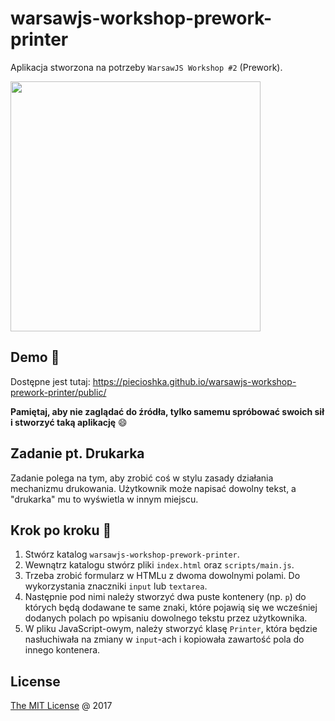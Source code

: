 # warsawjs-workshop-prework-printer

Aplikacja stworzona na potrzeby `WarsawJS Workshop #2` (Prework).

<img src="https://warsawjs.com/static/images/logos/logo-warsawjs.svg" width="400" alt=""/>

## Demo 🎉

Dostępne jest tutaj: <https://piecioshka.github.io/warsawjs-workshop-prework-printer/public/>

**Pamiętaj, aby nie zaglądać do źródła, tylko samemu spróbować swoich sił
i stworzyć taką aplikację** :smile:

## Zadanie pt. Drukarka

Zadanie polega na tym, aby zrobić coś w stylu zasady działania mechanizmu
drukowania. Użytkownik może napisać dowolny tekst, a "drukarka" mu to
wyświetla w innym miejscu.

## Krok po kroku 👣

1. Stwórz katalog `warsawjs-workshop-prework-printer`.
2. Wewnątrz katalogu stwórz pliki `index.html` oraz `scripts/main.js`.
3. Trzeba zrobić formularz w HTMLu z dwoma dowolnymi polami.
    Do wykorzystania znaczniki `input` lub `textarea`.
4. Następnie pod nimi należy stworzyć dwa puste kontenery (np. `p`)
    do których będą dodawane te same znaki, które pojawią się we wcześniej
    dodanych polach po wpisaniu dowolnego tekstu przez użytkownika.
5. W pliku JavaScript-owym, należy stworzyć klasę `Printer`, która będzie
    nasłuchiwała na zmiany w `input`-ach i kopiowała zawartość pola
    do innego kontenera.

## License

[The MIT License](http://piecioshka.mit-license.org) @ 2017
